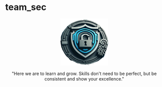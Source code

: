 # team_sec

<p align="center">
  <img src="docs/img/team_sec.png" alt="team_sec" width="30%">
</p>

<p align="center">
  "Here we are to learn and grow. Skills don't need to be perfect, but be consistent and show your excellence."
</p>
